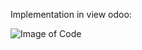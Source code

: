 Implementation in view odoo:

![Image of Code](https://gitlab.com/erp-id/odin/-/tree/timepicker/ctimepicker/static/description/images/code.png)